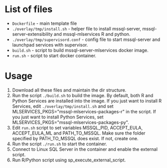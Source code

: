 # List of files

- `Dockerfile` - main template file
- `./overlay/tmp/install.sh` - helper file to install mssql-server, mssql-server-extensibility and mssql-mlservices R and python.
- `./overlay/tmp/supervisord.conf` - config file to start mssql-server and launchpad services with supervisor.
- `build.sh` - script to build mssql-server-mlservices docker image.
- `run.sh` - script to start docker container.

# Usage

1. Download all these files and maintain the dir structure.
2. Run the script `./build.sh` to build the image. By default, both R and Python Services are installed into the image. If you just want to install R Services, edit `./overlay/tmp/install.sh` and set MLSERVICES_PKGS="mssql-mlservices-packages-r" in the script. If you just want to install Python Services, set MLSERVICES_PKGS="mssql-mlservices-packages-py".
3. Edit `run.sh` script to set variables MSSQL_PID, ACCEPT_EULA, ACCEPT_EULA_ML and PATH_TO_MSSQL. Make sure the folder specified by PATH_TO_MSSQL does exist. If not, create one.
4. Run the script `./run.sh` to start the container.
5. Connect to Linux SQL Server in the container and enable the external script.
6. Run R/Python script using sp_execute_external_script.
